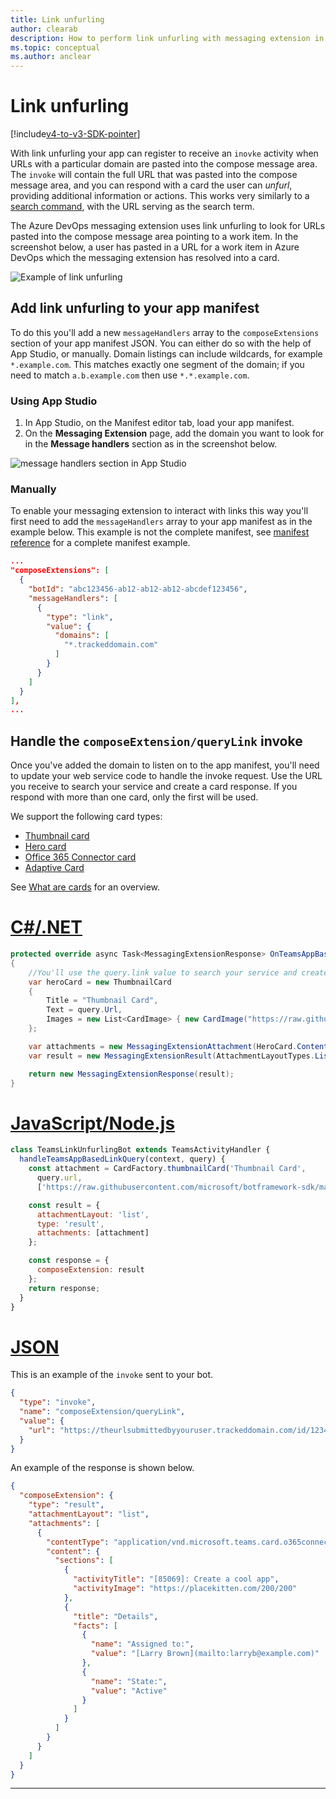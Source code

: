 ```yaml
---
title: Link unfurling
author: clearab
description: How to perform link unfurling with messaging extension in a Microsoft Teams app.
ms.topic: conceptual
ms.author: anclear
---
```

# Link unfurling

[!include[v4-to-v3-SDK-pointer](~/includes/v4-to-v3-pointer-me.md)]

With link unfurling your app can register to receive an `inovke` activity when URLs with a particular domain are pasted into the compose message area. The `invoke` will contain the full URL that was pasted into the compose message area, and you can respond with a card the user can *unfurl*, providing additional information or actions. This works very similarly to a [search command](~/messaging-extensions/how-to/search-commands/define-search-command.md), with the URL serving as the search term.

The Azure DevOps messaging extension uses link unfurling to look for URLs pasted into the compose message area pointing to a work item. In the screenshot below, a user has pasted in a URL for a work item in Azure DevOps which the messaging extension has resolved into a card.

![Example of link unfurling](~/assets/images/compose-extensions/messagingextensions_linkunfurling.png)

## Add link unfurling to your app manifest

To do this you'll add a new `messageHandlers` array to the `composeExtensions` section of your app manifest JSON. You can either do so with the help of App Studio, or manually. Domain listings can include wildcards, for example `*.example.com`. This matches exactly one segment of the domain; if you need to match `a.b.example.com` then use `*.*.example.com`.

### Using App Studio

1. In App Studio, on the Manifest editor tab, load your app manifest.
1. On the **Messaging Extension** page, add the domain you want to look for in the **Message handlers** section as in the screenshot below.

![message handlers section in App Studio](~/assets/images/link-unfurling.png)

### Manually

To enable your messaging extension to interact with links this way you'll first need to add the `messageHandlers` array to your app manifest as in the example below. This example is not the complete manifest, see [manifest reference](~/resources/schema/manifest-schema.md) for a complete manifest example.

```json
...
"composeExtensions": [
  {
    "botId": "abc123456-ab12-ab12-ab12-abcdef123456",
    "messageHandlers": [
      {
        "type": "link",
        "value": {
          "domains": [
            "*.trackeddomain.com"
          ]
        }
      }
    ]
  }
],
...
```

## Handle the `composeExtension/queryLink` invoke

Once you've added the domain to listen on to the app manifest, you'll need to update your web service code to handle the invoke request. Use the URL you receive to search your service and create a card response. If you respond with more than one card, only the first will be used.

We support the following card types:

* [Thumbnail card](~/task-modules-and-cards/cards/cards-reference.md#thumbnail-card)
* [Hero card](~/task-modules-and-cards/cards/cards-reference.md#hero-card)
* [Office 365 Connector card](~/task-modules-and-cards/cards/cards-reference.md#office-365-connector-card)
* [Adaptive Card](~/task-modules-and-cards/cards/cards-reference.md#adaptive-card)

See [What are cards](~/task-modules-and-cards/what-are-cards.md) for an overview.

# [C#/.NET](#tab/dotnet)

```csharp
protected override async Task<MessagingExtensionResponse> OnTeamsAppBasedLinkQueryAsync(ITurnContext<IInvokeActivity> turnContext, AppBasedLinkQuery query, CancellationToken cancellationToken)
{
    //You'll use the query.link value to search your service and create a card response
    var heroCard = new ThumbnailCard
    {
        Title = "Thumbnail Card",
        Text = query.Url,
        Images = new List<CardImage> { new CardImage("https://raw.githubusercontent.com/microsoft/botframework-sdk/master/icon.png") },
    };

    var attachments = new MessagingExtensionAttachment(HeroCard.ContentType, null, heroCard);
    var result = new MessagingExtensionResult(AttachmentLayoutTypes.List, "result", new[] { attachments }, null, "test unfurl");

    return new MessagingExtensionResponse(result);
}
```

# [JavaScript/Node.js](#tab/javascript)

```javascript
class TeamsLinkUnfurlingBot extends TeamsActivityHandler {
  handleTeamsAppBasedLinkQuery(context, query) {
    const attachment = CardFactory.thumbnailCard('Thumbnail Card',
      query.url,
      ['https://raw.githubusercontent.com/microsoft/botframework-sdk/master/icon.png']);

    const result = {
      attachmentLayout: 'list',
      type: 'result',
      attachments: [attachment]
    };

    const response = {
      composeExtension: result
    };
    return response;
  }
}
```

# [JSON](#tab/json)

This is an example of the `invoke` sent to your bot.

```json
{
  "type": "invoke",
  "name": "composeExtension/queryLink",
  "value": {
    "url": "https://theurlsubmittedbyyouruser.trackeddomain.com/id/1234"
  }
}
```

An example of the response is shown below.

```json
{
  "composeExtension": {
    "type": "result",
    "attachmentLayout": "list",
    "attachments": [
      {
        "contentType": "application/vnd.microsoft.teams.card.o365connector",
        "content": {
          "sections": [
            {
              "activityTitle": "[85069]: Create a cool app",
              "activityImage": "https://placekitten.com/200/200"
            },
            {
              "title": "Details",
              "facts": [
                {
                  "name": "Assigned to:",
                  "value": "[Larry Brown](mailto:larryb@example.com)"
                },
                {
                  "name": "State:",
                  "value": "Active"
                }
              ]
            }
          ]
        }
      }
    ]
  }
}
```

* * *

